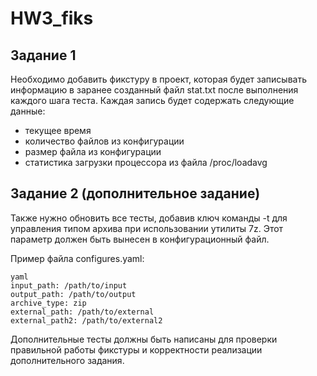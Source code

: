 # HW3_fiks

## Задание 1
Необходимо добавить фикстуру в проект, которая будет записывать информацию в заранее созданный файл stat.txt после выполнения каждого шага теста. Каждая запись будет содержать следующие данные:

- текущее время
- количество файлов из конфигурации
- размер файла из конфигурации
- статистика загрузки процессора из файла /proc/loadavg
## Задание 2 (дополнительное задание)
Также нужно обновить все тесты, добавив ключ команды -t для управления типом архива при использовании утилиты 7z. Этот параметр должен быть вынесен в конфигурационный файл.

Пример файла configures.yaml:
~~~
yaml
input_path: /path/to/input
output_path: /path/to/output
archive_type: zip
external_path: /path/to/external
external_path2: /path/to/external2
~~~
Дополнительные тесты должны быть написаны для проверки правильной работы фикстуры и корректности реализации дополнительного задания.